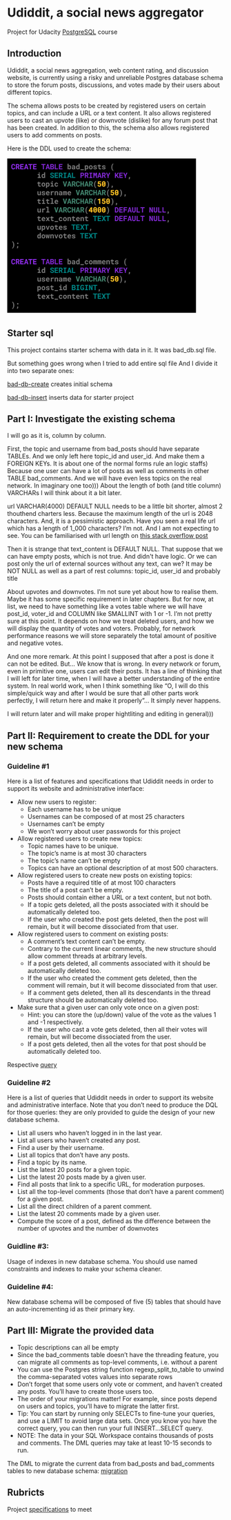# Udiddit, a social news aggregator

Project for Udacity [PostgreSQL](https://www.postgresql.org/about/) course 

## Introduction

Udiddit, a social news aggregation, web content rating, and discussion website, is currently using a risky and unreliable Postgres database schema to store the forum posts, discussions, and votes made by their users about different topics.

The schema allows posts to be created by registered users on certain topics, and can include a URL or a text content. It also allows registered users to cast an upvote (like) or downvote (dislike) for any forum post that has been created. In addition to this, the schema also allows registered users to add comments on posts.

Here is the DDL used to create the schema:

<img src="initial_DDL_schema.png"/>

## Starter sql

This project contains starter schema with data in it. It was bad_db.sql file.

But something goes wrong when I tried to add entire sql file
And I divide it into two separate ones:

[bad-db-create](bad-db-create.sql) creates initial schema 

[bad-db-insert](bad-db-insert.sql) inserts data for starter project

## Part I: Investigate the existing schema

I will go as it is, column by column.

First, the topic and username from bad_posts should have separate TABLEs. And we only left here topic_id and user_id. And make them a FOREIGN KEYs. It is about one of the normal forms rule an logic staffs)
Because one user can have a lot of posts as well as comments in other TABLE bad_comments. And we will have even less topics on the real network. In imaginary one too)))
About the length of both (and title column) VARCHARs I will think about it a bit later.

url VARCHAR(4000) DEFAULT NULL needs to be a little bit shorter, almost 2 thouthend charters less. Because the maximum length of the url is 2048 characters. And, it is a pessimistic approach. Have you seen a real life url which has a length of 1_000 characters? I’m not. And I am not expecting to see.
You can be familiarised with url length on [this stack overflow post](https://stackoverflow.com/questions/417142/what-is-the-maximum-length-of-a-url-in-different-browsers)

Then it is strange that text_content is DEFAULT NULL. 
That suppose that we can have empty posts, which is not true. And didn't have logic. Or we can post only the url of external sources without any text, can we? It may be NOT NULL as well as a part of rest columns: topic_id, user_id and probably title

About upvotes and downvotes. I’m not sure yet about how to realise them. Maybe it has some specific requirement in later chapters. But for now, at list, we need to have something like a votes table where we will have post_id, voter_id and COLUMN like SMALLINT with 1 or -1. I’m not pretty sure at this point. It depends on how we treat deleted users, and how we will display the quantity of votes and voters. Probably, for network performance reasons we will store separately the total amount of positive and negative votes.

And one more remark. At this point I supposed that after a post is done it can not be edited. But… We know that is wrong. In every network or forum, even in primitive one, users can edit their posts. It has a line of thinking that I will left for later time, when I will have a better understanding of the entire system.
In real world work, when I think something like “O, I will do this simple/quick way and after I would be sure that all other parts work perfectly, I will return here and make it properly”... It simply never happens.

I will return later and will make proper hightliting and editing in general)))


## Part II: Requirement to create the DDL for your new schema

### Guideline #1

 Here is a list of features and specifications that Udiddit needs in order to support its website and administrative interface:
 
* Allow new users to register:
  * Each username has to be unique
  * Usernames can be composed of at most 25 characters
  * Usernames can’t be empty
  * We won’t worry about user passwords for this project
* Allow registered users to create new topics:
  * Topic names have to be unique.
  * The topic’s name is at most 30 characters
  * The topic’s name can’t be empty
  * Topics can have an optional description of at most 500 characters.
* Allow registered users to create new posts on existing topics:
  * Posts have a required title of at most 100 characters
  * The title of a post can’t be empty.
  * Posts should contain either a URL or a text content, but not both.
  * If a topic gets deleted, all the posts associated with it should be automatically deleted too.
  * If the user who created the post gets deleted, then the post will remain, but it will become dissociated from that user.
* Allow registered users to comment on existing posts:
  * A comment’s text content can’t be empty.
  * Contrary to the current linear comments, the new structure should allow comment threads at arbitrary levels.
  * If a post gets deleted, all comments associated with it should be automatically deleted too.
  * If the user who created the comment gets deleted, then the comment will remain, but it will become dissociated from that user.
  * If a comment gets deleted, then all its descendants in the thread structure should be automatically deleted too.
* Make sure that a given user can only vote once on a given post:
  * Hint: you can store the (up/down) value of the vote as the values 1 and -1 respectively.
  * If the user who cast a vote gets deleted, then all their votes will remain, but will become dissociated from the user.
  * If a post gets deleted, then all the votes for that post should be automatically deleted too.

Respective [query](my_queries_p1.sql)

### Guideline #2

 Here is a list of queries that Udiddit needs in order to support its website and administrative interface. 
 Note that you don’t need to produce the DQL for those queries: they are only provided to guide the design of your new database schema.
 
* List all users who haven’t logged in in the last year.
* List all users who haven’t created any post.
* Find a user by their username.
* List all topics that don’t have any posts.
* Find a topic by its name.
* List the latest 20 posts for a given topic.
* List the latest 20 posts made by a given user.
* Find all posts that link to a specific URL, for moderation purposes. 
* List all the top-level comments (those that don’t have a parent comment) for a given post.
* List all the direct children of a parent comment.
* List the latest 20 comments made by a given user.
* Compute the score of a post, defined as the difference between the number of upvotes and the number of downvotes


### Guidline  #3: 

Usage of indexes in new database schema. You should use named constraints and indexes to make your schema cleaner.

### Guideline #4: 

New database schema will be composed of five (5) tables that should have an auto-incrementing id as their primary key.


## Part III: Migrate the provided data

* Topic descriptions can all be empty
* Since the bad_comments table doesn’t have the threading feature, you can migrate all comments as top-level comments, i.e. without a parent
* You can use the Postgres string function regexp_split_to_table to unwind the comma-separated votes values into separate rows
* Don’t forget that some users only vote or comment, and haven’t created any posts. You’ll have to create those users too.
* The order of your migrations matter! For example, since posts depend on users and topics, you’ll have to migrate the latter first.
* Tip: You can start by running only SELECTs to fine-tune your queries, and use a LIMIT to avoid large data sets. Once you know you have the correct query, you can then run your full INSERT...SELECT query.
* NOTE: The data in your SQL Workspace contains thousands of posts and comments. The DML queries may take at least 10-15 seconds to run.

The DML to migrate the current data from bad_posts and bad_comments tables to new database schema: [migration](migration.sql)


## Rubricts

Project [specifications](https://review.udacity.com/#!/rubrics/2802/view) to meet

